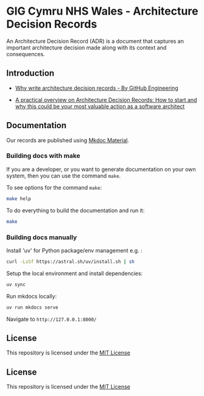 # GIG Cymru NHS Wales - Architecture Decision Records

An Architecture Decision Record (ADR) is a document that captures an important architecture decision made along with its context and consequences.

## Introduction

* [Why write architecture decision records - By GitHub Engineering](https://github.blog/engineering/architecture-optimization/why-write-adrs/)

* [A practical overview on Architecture Decision Records: How to start and why this could be your most valuable action as a software architect](https://ctaverna.github.io/adr/)

## Documentation

Our records are published using [Mkdoc Material](https://squidfunk.github.io/mkdocs-material/).

### Building docs with make

If you are a developer, or you want to generate documentation on your own system, then you can use the command `make`.

To see options for the command `make`:

```sh
make help
```

To do everything to build the documentation and run it:

```sh
make
```

### Building docs manually

Install 'uv' for Python package/env management e.g. :

```bash
curl -LsSf https://astral.sh/uv/install.sh | sh
```

Setup the local environment and install dependencies:

```bash
uv sync
```

Run mkdocs locally:

```bash
uv run mkdocs serve
```

Navigate to ``http://127.0.0.1:8000/``

## License

This repository is licensed under the [MIT License](LICENSE)
## License

This repository is licensed under the [MIT License](LICENSE)